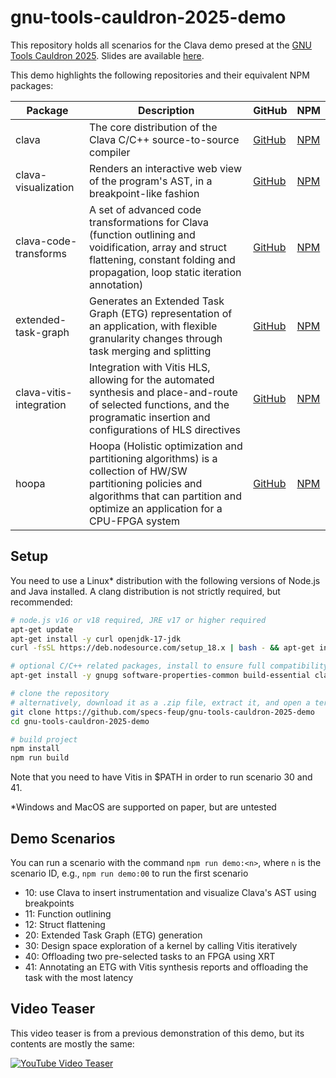 # gnu-tools-cauldron-2025-demo

This repository holds all scenarios for the Clava demo presed at the [GNU Tools Cauldron 2025](https://conf.gnu-tools-cauldron.org/opo25/). Slides are available [here](docs/GNU_Tools_Cauldron_Presentation.pptx).

This demo highlights the following repositories and their equivalent NPM packages:

Package | Description | GitHub | NPM
---|---|---|---
clava | The core distribution of the Clava C/C++ source-to-source compiler | [GitHub](https://github.com/specs-feup/clava) | [NPM](https://www.npmjs.com/package/@specs-feup/clava)
clava-visualization | Renders an interactive web view of the program's AST, in a breakpoint-like fashion | [GitHub](<https://github.com/specs-feup/clava-visualization>) | [NPM](www.npmjs.com/package/@specs-feup/clava-visualization)
clava-code-transforms | A set of advanced code transformations for Clava (function outlining and voidification, array and struct flattening, constant folding and propagation, loop static iteration annotation) | [GitHub](https://github.com/specs-feup/clava-code-transforms) | [NPM](https://www.npmjs.com/package/@specs-feup/clava-code-transforms)
extended-task-graph | Generates an Extended Task Graph (ETG) representation of an application, with flexible granularity changes through task merging and splitting | [GitHub](https://github.com/specs-feup/extended-task-graph) | [NPM](https://www.npmjs.com/package/@specs-feup/extended-task-graph)
clava-vitis-integration | Integration with Vitis HLS, allowing for the automated synthesis and place-and-route of selected functions, and the programatic insertion and configurations of HLS directives | [GitHub](https://github.com/specs-feup/clava-vitis-integration) | [NPM](https://www.npmjs.com/package/@specs-feup/clava-vitis-integration)
hoopa  | Hoopa (Holistic optimization and partitioning algorithms) is a collection of HW/SW partitioning policies and algorithms that can partition and optimize an application for a CPU-FPGA system | [GitHub](https://github.com/specs-feup/hoopa) | [NPM](https://www.npmjs.com/package/@specs-feup/hoopa)

## Setup

You need to use a Linux* distribution with the following versions of Node.js and Java installed. A clang distribution is not strictly required, but recommended:

```bash
# node.js v16 or v18 required, JRE v17 or higher required
apt-get update
apt-get install -y curl openjdk-17-jdk
curl -fsSL https://deb.nodesource.com/setup_18.x | bash - && apt-get install -y nodejs

# optional C/C++ related packages, install to ensure full compatibility and reproducibility
apt-get install -y gnupg software-properties-common build-essential clang

# clone the repository
# alternatively, download it as a .zip file, extract it, and open a terminal on the folder
git clone https://github.com/specs-feup/gnu-tools-cauldron-2025-demo
cd gnu-tools-cauldron-2025-demo

# build project
npm install
npm run build
```

Note that you need to have Vitis in $PATH in order to run scenario 30 and 41.

\*Windows and MacOS are supported on paper, but are untested

## Demo Scenarios

You can run a scenario with the command `npm run demo:<n>`, where `n` is the scenario ID, e.g., `npm run demo:00` to run the first scenario

* 10: use Clava to insert instrumentation and visualize Clava's AST using breakpoints
* 11: Function outlining
* 12: Struct flattening
* 20: Extended Task Graph (ETG) generation
* 30: Design space exploration of a kernel by calling Vitis iteratively
* 40: Offloading two pre-selected tasks to an FPGA using XRT
* 41: Annotating an ETG with Vitis synthesis reports and offloading the task with the most latency

## Video Teaser

This video teaser is from a previous demonstration of this demo, but its contents are mostly the same:

[![YouTube Video Teaser](https://img.youtube.com/vi/JJVgWboF8OU/0.jpg)](https://www.youtube.com/watch?v=JJVgWboF8OU)
